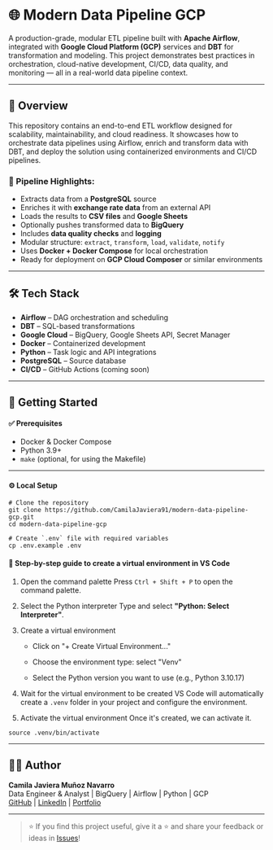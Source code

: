 # 🌐 Modern Data Pipeline GCP

A production-grade, modular ETL pipeline built with **Apache Airflow**, integrated with **Google Cloud Platform (GCP)** services and **DBT** for transformation and modeling. This project demonstrates best practices in orchestration, cloud-native development, CI/CD, data quality, and monitoring — all in a real-world data pipeline context.

---

## 🚀 Overview

This repository contains an end-to-end ETL workflow designed for scalability, maintainability, and cloud readiness. It showcases how to orchestrate data pipelines using Airflow, enrich and transform data with DBT, and deploy the solution using containerized environments and CI/CD pipelines.

### 🔄 Pipeline Highlights:
- Extracts data from a **PostgreSQL** source
- Enriches it with **exchange rate data** from an external API
- Loads the results to **CSV files** and **Google Sheets**
- Optionally pushes transformed data to **BigQuery**
- Includes **data quality checks** and **logging**
- Modular structure: `extract`, `transform`, `load`, `validate`, `notify`
- Uses **Docker + Docker Compose** for local orchestration
- Ready for deployment on **GCP Cloud Composer** or similar environments

---

## 🛠️ Tech Stack

- **Airflow** – DAG orchestration and scheduling
- **DBT** – SQL-based transformations
- **Google Cloud** – BigQuery, Google Sheets API, Secret Manager
- **Docker** – Containerized development
- **Python** – Task logic and API integrations
- **PostgreSQL** – Source database
- **CI/CD** – GitHub Actions (coming soon)

---

## 🚀 Getting Started

#### ✅ Prerequisites

- Docker & Docker Compose
- Python 3.9+
- `make` (optional, for using the Makefile)

---

#### ⚙️ Local Setup

```
# Clone the repository
git clone https://github.com/CamilaJaviera91/modern-data-pipeline-gcp.git
cd modern-data-pipeline-gcp

# Create `.env` file with required variables
cp .env.example .env
```

#### 🧭 Step-by-step guide to create a virtual environment in VS Code

1. Open the command palette
Press `Ctrl + Shift + P` to open the command palette.

2. Select the Python interpreter
Type and select **"Python: Select Interpreter"**.

3. Create a virtual environment

    - Click on "+ Create Virtual Environment..."

    - Choose the environment type: select "Venv"

    - Select the Python version you want to use (e.g., Python 3.10.17)

4. Wait for the virtual environment to be created
VS Code will automatically create a `.venv` folder in your project and configure the environment.

5. Activate the virtual environment
Once it's created, we can activate it.

```
source .venv/bin/activate
```

---

## 👩‍💻 Author

**Camila Javiera Muñoz Navarro**  
Data Engineer & Analyst | BigQuery | Airflow | Python | GCP  
[GitHub](https://github.com/CamilaJaviera91) | [LinkedIn](https://www.linkedin.com/in/camilajavieramn/) | [Portfolio](https://camilajaviera91.github.io/camila-portfolio/)

---

> ⭐ If you find this project useful, give it a ⭐️ and share your feedback or ideas in [Issues](https://github.com/CamilaJaviera91/modern-data-pipeline-gcp/issues)!